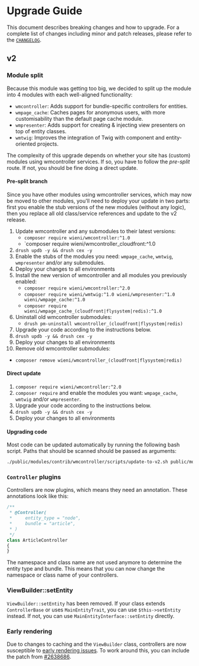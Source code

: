 # Upgrade Guide

This document describes breaking changes and how to upgrade. For a
complete list of changes including minor and patch releases, please
refer to the [`CHANGELOG`](CHANGELOG.md).

## v2
### Module split
Because this module was getting too big, we decided to split up the module into 4 modules with each well-aligned functionality:
- `wmcontroller`: Adds support for bundle-specific controllers for entities.
- `wmpage_cache`: Caches pages for anonymous users, with more customisability than the default page cache module.
- `wmpresenter`: Adds support for creating & injecting view presenters on top of entity classes.
- `wmtwig`: Improves the integration of Twig with component and entity-oriented projects.

The complexity of this upgrade depends on whether your site has (custom) modules using wmcontroller services. If so, you
have to follow the _pre-split_ route. If not, you should be fine doing a direct update.

#### Pre-split branch
Since you have other modules using wmcontroller services, which may now be moved to other modules, you'll need to deploy
your update in two parts: first you enable the stub versions of the new modules (without any logic), then you replace
all old class/service references and update to the v2 release.

1. Update wmcontroller and any submodules to their latest versions:
    - `composer require wieni/wmcontroller:^1.0`
    - `composer require wieni/wmcontroller_cloudfront:^1.0
2. `drush updb -y && drush cex -y`
3. Enable the stubs of the modules you need: `wmpage_cache`, `wmtwig`, `wmpresenter` and/or any submodules.
4. Deploy your changes to all environments
5. Install the new version of wmcontroller and all modules you previously enabled:
    - `composer require wieni/wmcontroller:^2.0`
    - `composer require wieni/wmtwig:^1.0 wieni/wmpresenter:^1.0 wieni/wmpage_cache:^1.0`
    - `composer require wieni/wmpage_cache_(cloudfront|flysystem|redis):^1.0`
6. Uninstall old wmcontroller submodules:
    - `drush pm-uninstall wmcontroller_(cloudfront|flysystem|redis)`
7. Upgrade your code according to the instructions below.
8. `drush updb -y && drush cex -y`
9. Deploy your changes to all environments
10. Remove old wmcontroller submodules:
- `composer remove wieni/wmcontroller_(cloudfront|flysystem|redis)`

#### Direct update
1. `composer require wieni/wmcontroller:^2.0`
2. `composer require` and enable the modules you want: `wmpage_cache`, `wmtwig` and/or `wmpresenter`.
3. Upgrade your code according to the instructions below.
8. `drush updb -y && drush cex -y`
9. Deploy your changes to all environments

#### Upgrading code
Most code can be updated automatically by running the following bash script. Paths that should be scanned should be
passed as arguments:

```bash
./public/modules/contrib/wmcontroller/scripts/update-to-v2.sh public/modules/custom/* public/themes/custom/* public/sites/*
```

### `Controller` plugins
Controllers are now plugins, which means they need an annotation. These annotations look like this:
```php
/**
 * @Controller(
 *     entity_type = "node",
 *     bundle = "article",
 * )
 */
class ArticleController
{
}
```
The namespace and class name are not used anymore to determine the entity type and bundle. This means that you can now
change the namespace or class name of your controllers.

### ViewBuilder::setEntity
`ViewBuilder::setEntity` has been removed. If your class extends `ControllerBase` or uses `MainEntityTrait`, you can use
`$this->setEntity` instead. If not, you can use `MainEntityInterface::setEntity` directly.

### Early rendering
Due to changes to caching and the `ViewBuilder` class, controllers are now susceptible to
[early rendering issues](https://www.lullabot.com/articles/early-rendering-a-lesson-in-debugging-drupal-8). To work
around this, you can include the patch from [#2638686](https://www.drupal.org/node/2638686).

